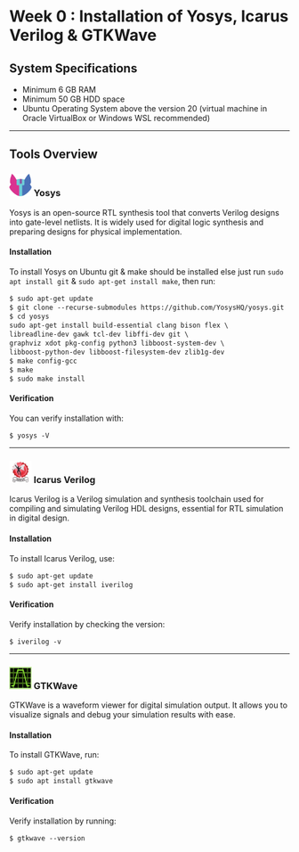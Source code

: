 # Week 0 : Installation of Yosys, Icarus Verilog & GTKWave

## System Specifications
- Minimum 6 GB RAM
- Minimum 50 GB HDD space
- Ubuntu Operating System above the version 20 (virtual machine in Oracle VirtualBox or Windows WSL recommended)

---

## Tools Overview

### <img src="./images/Yosys.png" alt="Iverilog Logo" width="40" /> Yosys
<!-- ![Yosys Logo](./images/Yosys.png) -->
Yosys is an open-source RTL synthesis tool that converts Verilog designs into gate-level netlists. It is widely used for digital logic synthesis and preparing designs for physical implementation.

#### Installation
To install Yosys on Ubuntu git & make should be installed else just run `sudo apt install git` & `sudo apt-get install make`, then run:
```
$ sudo apt-get update
$ git clone --recurse-submodules https://github.com/YosysHQ/yosys.git
$ cd yosys
sudo apt-get install build-essential clang bison flex \
libreadline-dev gawk tcl-dev libffi-dev git \
graphviz xdot pkg-config python3 libboost-system-dev \
libboost-python-dev libboost-filesystem-dev zlib1g-dev
$ make config-gcc
$ make
$ sudo make install

```
#### Verification
You can verify installation with:

```
$ yosys -V
```

---

### <img src="./images/icarus.jpeg" alt="Iverilog Logo" width="40" /> Icarus Verilog
<!-- ![Icarus Verilog Logo](./images/icarus.jpeg)
-->Icarus Verilog is a Verilog simulation and synthesis toolchain used for compiling and simulating Verilog HDL designs, essential for RTL simulation in digital design.

#### Installation
To install Icarus Verilog, use:
```
$ sudo apt-get update
$ sudo apt-get install iverilog

```
#### Verification
Verify installation by checking the version:
```
$ iverilog -v
```

---

### <img src="./images/gtk.png" alt="GTK wave Logo" width="40" />  GTKWave    

<!---![GTKWave Logo](./images/gtk.png) --> 
GTKWave is a waveform viewer for digital simulation output. It allows you to visualize signals and debug your simulation results with ease.

#### Installation
To install GTKWave, run:

```
$ sudo apt-get update
$ sudo apt install gtkwave

```
#### Verification
Verify installation by running:
```
$ gtkwave --version
```





